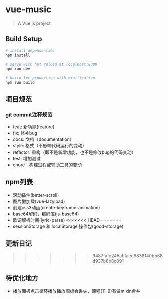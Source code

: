 # vue-music

> A Vue.js project

## Build Setup

``` bash
# install dependencies
npm install

# serve with hot reload at localhost:8080
npm run dev

# build for production with minification
npm run build
```
## 项目规范
### git commit注释规范
- feat: 新功能(feature)
- fix: 修补bug
- docs: 文档（documentation）
- style: 格式（不影响代码运行的变动）
- refactor: 重构（即不是新增功能，也不是修改bug的代码变动）
- test: 增加测试
- chore：构建过程或辅助工具的变动


## npm列表
- 滚动插件(better-scroll)
- 图片懒加载(vue-lazyload)
- 创建css3动画(create-keyframe-animation)
- base64解码，编码库(js-base64)
- 歌词解析时间(lyric-parse)
<<<<<<< HEAD
=======
- sessionStorage 和 localStorage 操作包(good-storage)
## 更新日记
>>>>>>> 9487fafe245abfaee9838140bb68d937b8b8c091

## 待优化地方
- 播放面板点击循环播放播放图标会丢失，课程(11-9)有做mixin合并



